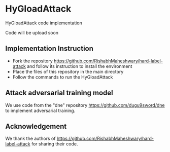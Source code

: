 # HyGloadAttack
HyGloadAttack code implementation

Code will be upload soon

## Implementation Instruction
- Fork the repository https://github.com/RishabhMaheshwary/hard-label-attack and follow its instruction to install the environment
- Place the files of this repository in the main directory
- Follow the commands to run the HyGloadAttack

## Attack adversarial training model
We use code from the "dne" repository https://github.com/dugu9sword/dne to implement adversarial training.

## Acknowledgement
We thank the authors of https://github.com/RishabhMaheshwary/hard-label-attack for sharing their code.